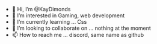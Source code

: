 - 👋 Hi, I’m @KayDimonds
- 👀 I’m interested in Gaming, web development
- 🌱 I’m currently learning ... Css
- 💞️ I’m looking to collaborate on ... nothing at the moment
- 📫 How to reach me ... discord, same name as github
